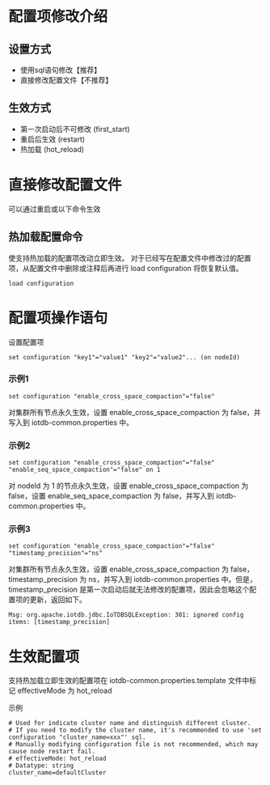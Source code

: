 <!--

    Licensed to the Apache Software Foundation (ASF) under one
    or more contributor license agreements.  See the NOTICE file
    distributed with this work for additional information
    regarding copyright ownership.  The ASF licenses this file
    to you under the Apache License, Version 2.0 (the
    "License"); you may not use this file except in compliance
    with the License.  You may obtain a copy of the License at
    
        http://www.apache.org/licenses/LICENSE-2.0
    
    Unless required by applicable law or agreed to in writing,
    software distributed under the License is distributed on an
    "AS IS" BASIS, WITHOUT WARRANTIES OR CONDITIONS OF ANY
    KIND, either express or implied.  See the License for the
    specific language governing permissions and limitations
    under the License.

-->

# 配置项修改介绍
## 设置方式
* 使用sql语句修改【推荐】
* 直接修改配置文件【不推荐】
## 生效方式
* 第一次启动后不可修改 (first_start)
* 重启后生效 (restart)
* 热加载 (hot_reload)
# 直接修改配置文件
可以通过重启或以下命令生效 
## 热加载配置命令
使支持热加载的配置项改动立即生效。
对于已经写在配置文件中修改过的配置项，从配置文件中删除或注释后再进行 load configuration 将恢复默认值。
```
load configuration
```
# 配置项操作语句
设置配置项
```
set configuration "key1"="value1" "key2"="value2"... (on nodeId)
```
### 示例1
```
set configuration "enable_cross_space_compaction"="false"
```
对集群所有节点永久生效，设置 enable_cross_space_compaction 为 false，并写入到 iotdb-common.properties 中。
### 示例2
```
set configuration "enable_cross_space_compaction"="false" "enable_seq_space_compaction"="false" on 1
```
对 nodeId 为 1 的节点永久生效，设置 enable_cross_space_compaction 为 false，设置 enable_seq_space_compaction 为 false，并写入到 iotdb-common.properties 中。
### 示例3
```
set configuration "enable_cross_space_compaction"="false" "timestamp_precision"="ns"
```
对集群所有节点永久生效，设置 enable_cross_space_compaction 为 false，timestamp_precision 为 ns，并写入到 iotdb-common.properties 中。但是，timestamp_precision 是第一次启动后就无法修改的配置项，因此会忽略这个配置项的更新，返回如下。
```
Msg: org.apache.iotdb.jdbc.IoTDBSQLException: 301: ignored config items: [timestamp_precision]
```
# 生效配置项
支持热加载立即生效的配置项在 iotdb-common.properties.template 文件中标记 effectiveMode 为 hot_reload

示例
```
# Used for indicate cluster name and distinguish different cluster.
# If you need to modify the cluster name, it's recommended to use 'set configuration "cluster_name=xxx"' sql.
# Manually modifying configuration file is not recommended, which may cause node restart fail.
# effectiveMode: hot_reload
# Datatype: string
cluster_name=defaultCluster
```
